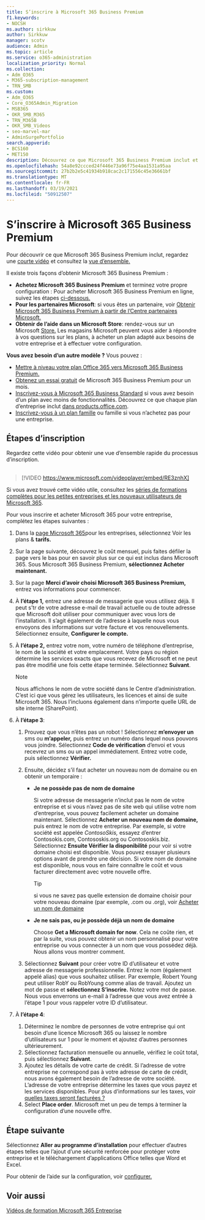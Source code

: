 ```yaml
---
title: S’inscrire à Microsoft 365 Business Premium
f1.keywords:
- NOCSH
ms.author: sirkkuw
author: Sirkkuw
manager: scotv
audience: Admin
ms.topic: article
ms.service: o365-administration
localization_priority: Normal
ms.collection:
- Adm_O365
- M365-subscription-management
- TRN_SMB
ms.custom:
- Adm_O365
- Core_O365Admin_Migration
- MSB365
- OKR_SMB_M365
- TRN_M365B
- OKR_SMB_Videos
- seo-marvel-mar
- AdminSurgePortfolio
search.appverid:
- BCS160
- MET150
description: Découvrez ce que Microsoft 365 Business Premium inclut et obtenez des instructions pas à pas pour vous inscrire à Microsoft 365 Business Premium.
ms.openlocfilehash: 54a8e92ccced24f446e73a96f75e4aa1531a95aa
ms.sourcegitcommit: 27b2b2e5c41934b918cac2c171556c45e36661bf
ms.translationtype: MT
ms.contentlocale: fr-FR
ms.lasthandoff: 03/19/2021
ms.locfileid: "50912507"
---
```

# <a name="sign-up-for-microsoft-365-business-premium"></a>S’inscrire à Microsoft 365 Business Premium

Pour découvrir ce que Microsoft 365 Business Premium inclut, regardez une [courte vidéo](../business-video/what-is-microsoft-365.md) et consultez la [vue d’ensemble.](microsoft-365-business-overview.md)

Il existe trois façons d’obtenir Microsoft 365 Business Premium :
- **Achetez Microsoft 365 Business Premium** et terminez votre propre configuration : Pour acheter Microsoft 365 Business Premium en ligne, suivez les étapes [ci-dessous.](#sign-up-steps)
- **Pour les partenaires Microsoft**: si vous êtes un partenaire, voir [Obtenir Microsoft 365 Business Premium à partir de l’Centre partenaires Microsoft.](get-microsoft-365-business.md)
- **Obtenir de l’aide dans un Microsoft Store**: rendez-vous sur un Microsoft [Store.](https://go.microsoft.com/fwlink/?linkid=2109652) Les magasins Microsoft peuvent vous aider à répondre à vos questions sur les plans, à acheter un plan adapté aux besoins de votre entreprise et à effectuer votre configuration.

**Vous avez besoin d’un autre modèle ?** Vous pouvez :
- [Mettre à niveau votre plan Office 365 vers Microsoft 365 Business Premium.](migrate-to-microsoft-365-business.md)
- [Obtenez un essai gratuit](https://go.microsoft.com/fwlink/p/?linkid=2102309) de Microsoft 365 Business Premium pour un mois.
- [Inscrivez-vous à Microsoft 365 Business Standard](https://go.microsoft.com/fwlink/p/?LinkID=510935) si vous avez besoin d’un plan avec moins de fonctionnalités. Découvrez ce que chaque plan d’entreprise inclut [dans products.office.com](https://go.microsoft.com/fwlink/?linkid=2109397).
- [Inscrivez-vous à un plan famille](https://go.microsoft.com/fwlink/?linkid=2109398) ou famille si vous n’achetez pas pour une entreprise. 

## <a name="sign-up-steps"></a>Étapes d’inscription

Regardez cette vidéo pour obtenir une vue d’ensemble rapide du processus d’inscription.<br><br>

> [!VIDEO https://www.microsoft.com/videoplayer/embed/RE3znhX] 

Si vous avez trouvé cette vidéo utile, consultez les [séries de formations complètes pour les petites entreprises et les nouveaux utilisateurs de Microsoft 365](https://support.microsoft.com/office/6ab4bbcd-79cf-4000-a0bd-d42ce4d12816).

Pour vous inscrire et acheter Microsoft 365 pour votre entreprise, complétez les étapes suivantes :

1. Dans la [page Microsoft 365](https://go.microsoft.com/fwlink/?linkid=2109654)pour les entreprises, sélectionnez Voir les plans & **tarifs.** 
2. Sur la page suivante, découvrez le coût mensuel, puis faites défiler la page vers le bas pour en savoir plus sur ce qui est inclus dans Microsoft 365. Sous Microsoft 365 Business Premium, **sélectionnez Acheter maintenant.**
3. Sur la page **Merci d’avoir choisi Microsoft 365 Business Premium,** entrez vos informations pour commencer.
4. À **l’étape 1,** entrez une adresse de messagerie que vous utilisez déjà. Il peut s’tr de votre adresse e-mail de travail actuelle ou de toute adresse que Microsoft doit utiliser pour communiquer avec vous lors de l’installation. Il s’agit également de l’adresse à laquelle nous vous envoyons des informations sur votre facture et vos renouvellements. Sélectionnez ensuite, **Configurer le compte.**
5. À **l’étape 2,** entrez votre nom, votre numéro de téléphone d’entreprise, le nom de la société et votre emplacement. Votre pays ou région détermine les services exacts que vous recevez de Microsoft et ne peut pas être modifié une fois cette étape terminée. Sélectionnez **Suivant**.
    > [!NOTE]
    > Nous affichons le nom de votre société dans le Centre d’administration. C’est ici que vous gérez les utilisateurs, les licences et ainsi de suite Microsoft 365. Nous l’incluons également dans n’importe quelle URL de site interne (SharePoint).
6. À **l’étape 3**:

    1. Prouvez que vous n’êtes pas un robot ! Sélectionnez **m’envoyer un** sms ou **m’appeler,** puis entrez un numéro dans lequel nous pouvons vous joindre. Sélectionnez **Code de vérification** d’envoi et vous recevrez un sms ou un appel immédiatement. Entrez votre code, puis sélectionnez **Vérifier.**
    2. Ensuite, décidez s’il faut acheter un nouveau nom de domaine ou en obtenir un temporaire :

        - **Je ne possède pas de nom de domaine** 
        
            Si votre adresse de messagerie n’inclut pas le nom de votre entreprise et si vous n’avez pas de site web qui utilise votre nom d’entreprise, vous pouvez facilement acheter un domaine maintenant. Sélectionnez **Acheter un nouveau nom de domaine,** puis entrez le nom de votre entreprise. Par exemple, si votre société est appelée *ContosoSkis,* essayez d’entrer Contosokis.com, Contososkis.org ou Contososkis.biz. Sélectionnez **Ensuite Vérifier la disponibilité** pour voir si votre domaine choisi est disponible. Vous pouvez essayer plusieurs options avant de prendre une décision. Si votre nom de domaine est disponible, nous vous en faire connaître le coût et vous facturer directement avec votre nouvelle offre. 
       
            > [!TIP]
            > si vous ne savez pas quelle extension de domaine choisir pour votre nouveau domaine (par exemple, .com ou .org), voir [Acheter un nom de domaine](../admin/get-help-with-domains/buy-a-domain-name.md)
        
        - **Je ne sais pas, ou je possède déjà un nom de domaine** 
        
             Choose **Get a Microsoft domain for now**. Cela ne coûte rien, et par la suite, vous pouvez obtenir un nom personnalisé pour votre entreprise ou vous connecter à un nom que vous possédez déjà. Nous allons vous montrer comment.

    3. Sélectionnez **Suivant** pour créer votre ID d’utilisateur et votre adresse de messagerie professionnelle. Entrez le nom (également appelé alias) que vous souhaitez utiliser. Par exemple, Robert Young peut utiliser RobY ou RobYoung comme alias de travail. Ajoutez un mot de passe et **sélectionnez S’inscrire.** Notez votre mot de passe. Nous vous enverrons un e-mail à l’adresse que vous avez entrée à l’étape 1 pour vous rappeler votre ID d’utilisateur.
7. À **l’étape 4**: 

    1. Déterminez le nombre de personnes de votre entreprise qui  ont besoin d’une licence Microsoft 365 ou laissez le nombre d’utilisateurs sur 1 pour le moment et ajoutez d’autres personnes ultérieurement. 
    2. Sélectionnez facturation mensuelle ou annuelle, vérifiez le coût total, puis sélectionnez **Suivant**. 
    3. Ajoutez les détails de votre carte de crédit. Si l’adresse de votre entreprise ne correspond pas à votre adresse de carte de crédit, nous avons également besoin de l’adresse de votre société. L’adresse de votre entreprise détermine les taxes que vous payez et les services disponibles. Pour plus d’informations sur les taxes, voir [quelles taxes seront facturées ?](../commerce/billing-and-payments/tax-information.md)
    4. Select **Place order**. Microsoft met un peu de temps à terminer la configuration d’une nouvelle offre.

## <a name="whats-next"></a>Étape suivante

Sélectionnez **Aller au programme d’installation** pour effectuer d’autres étapes telles que l’ajout d’une sécurité renforcée pour protéger votre entreprise et le téléchargement d’applications Office telles que Word et Excel.

Pour obtenir de l’aide sur la configuration, voir [configurer.](set-up.md)

## <a name="see-also"></a>Voir aussi

[Vidéos de formation Microsoft 365 Entreprise](https://support.microsoft.com/office/6ab4bbcd-79cf-4000-a0bd-d42ce4d12816)
